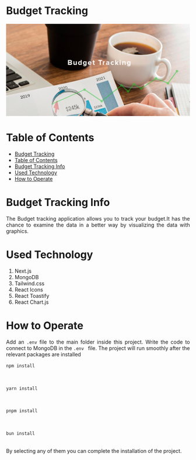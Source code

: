 # Budget Tracking

![Budget Tracking Project Image](./budget-tracking.png)

# Table of Contents

- [Budget Tracking](#budget-tracking)
- [Table of Contents](#table-of-contents)
- [Budget Tracking Info](#budget-tracking-info)
- [Used Technology](#used-technology)
- [How to Operate](#how-to-operate)

# Budget Tracking Info

<p align="justify">The Budget tracking application allows you to track your budget.It has the chance to examine the data in a better way by visualizing the data with graphics.</p>

# Used Technology

1. Next.js
2. MongoDB
3. Tailwind.css
4. React Icons
5. React Toastify
6. React Chart.js

# How to Operate

<p align="justify">Add an <code>.env</code> file to the main folder inside this project. Write the code to connect to MongoDB in the <code>.env </code> file. The project will run smoothly after the relevant packages are installed <br>

```bash
npm install
```

<br>

````bash
yarn install
````

<br>

````bash
pnpm install
````

<br>

````bash
bun install
````

<br>
By selecting any of them you can complete the installation of the project.
</p>

